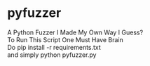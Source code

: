 # pyfuzzer
A Python Fuzzer I Made My Own Way I Guess?<br>
To Run This Script One Must Have Brain<br>
Do pip install -r requirements.txt<br>
and simply python pyfuzzer.py
